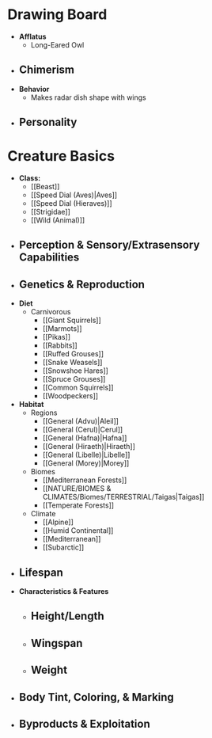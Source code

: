 # Drawing Board
- **Afflatus**
	- Long-Eared Owl
- **Chimerism**
	- 
- **Behavior**
	- Makes radar dish shape with wings
- **Personality**
	- 
# Creature Basics
- **Class:**
	- [[Beast]]
	- [[Speed Dial (Aves)|Aves]]
	- [[Speed Dial (Hieraves)]]
	- [[Strigidae]]
	- [[Wild (Animal)]]
- **Perception & Sensory/Extrasensory Capabilities**
	- 
- **Genetics & Reproduction**
	- 
- **Diet**
	- Carnivorous
		- [[Giant Squirrels]]
		- [[Marmots]]
		- [[Pikas]]
		- [[Rabbits]]
		- [[Ruffed Grouses]]
		- [[Snake Weasels]]
		- [[Snowshoe Hares]]
		- [[Spruce Grouses]]
		- [[Common Squirrels]]
		- [[Woodpeckers]]
- **Habitat**
	- Regions
		- [[General (Advu)|Aleil]]
		- [[General (Cerul)|Cerul]]
		- [[General (Hafna)|Hafna]]
		- [[General (Hiraeth)|Hiraeth]]
		- [[General (Libelle)|Libelle]]
		- [[General (Morey)|Morey]]
	- Biomes
		- [[Mediterranean Forests]]
		- [[NATURE/BIOMES & CLIMATES/Biomes/TERRESTRIAL/Taigas|Taigas]]
		- [[Temperate Forests]]
	- Climate
		- [[Alpine]]
		- [[Humid Continental]]
		- [[Mediterranean]]
		- [[Subarctic]]
- **Lifespan**
	- 
- **Characteristics & Features**
	- Height/Length
		- 
	- Wingspan
		- 
	- Weight
		- 
- **Body Tint, Coloring, & Marking**
	- 
- **Byproducts & Exploitation**
	- 